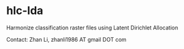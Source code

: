 # hlc-lda
Harmonize classification raster files using Latent Dirichlet Allocation

Contact: Zhan Li, zhanli1986 AT gmail DOT com
